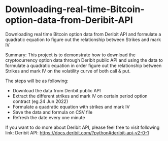 # Downloading-real-time-Bitcoin-option-data-from-Deribit-API
Downloading real time Bitcoin option data from Deribit API and formulate a quadratic equation to figure out the relationship between Strikes and mark IV

Summary:
This project is to demonstrate how to download the cryptocurrency option data through Deribit public API and using the data to  formulate a quadratic equation in order figure out the relationship between Strikes and mark IV on the volatility curve of both call & put.

The steps will be as following:
* Download the data from Deribit public API
* Extract the different strikes and mark IV on certain period option contract (eg.24 Jun 2022)
* Formulate a quadratic equation with strikes and mark IV
* Save the data and formula on CSV file
* Refresh the date every one minute 


If you want to do more about Deribit API, please feel free to visit following link:
Deribit API: https://docs.deribit.com/?python#deribit-api-v2-0-1
